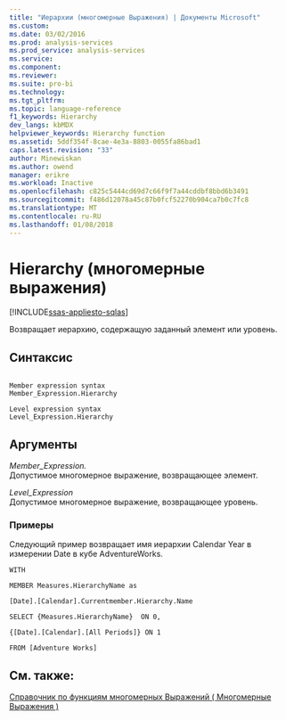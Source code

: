 ```yaml
---
title: "Иерархии (многомерные Выражения) | Документы Microsoft"
ms.custom: 
ms.date: 03/02/2016
ms.prod: analysis-services
ms.prod_service: analysis-services
ms.service: 
ms.component: 
ms.reviewer: 
ms.suite: pro-bi
ms.technology: 
ms.tgt_pltfrm: 
ms.topic: language-reference
f1_keywords: Hierarchy
dev_langs: kbMDX
helpviewer_keywords: Hierarchy function
ms.assetid: 5ddf354f-8cae-4e3a-8803-0055fa86bad1
caps.latest.revision: "33"
author: Minewiskan
ms.author: owend
manager: erikre
ms.workload: Inactive
ms.openlocfilehash: c825c5444cd69d7c66f9f7a44cddbf8bbd6b3491
ms.sourcegitcommit: f486d12078a45c87b0fcf52270b904ca7b0c7fc8
ms.translationtype: MT
ms.contentlocale: ru-RU
ms.lasthandoff: 01/08/2018
---
```

# <a name="hierarchy-mdx"></a>Hierarchy (многомерные выражения)
[!INCLUDE[ssas-appliesto-sqlas](../includes/ssas-appliesto-sqlas.md)]

  Возвращает иерархию, содержащую заданный элемент или уровень.  
  
## <a name="syntax"></a>Синтаксис  
  
```  
  
Member expression syntax  
Member_Expression.Hierarchy  
  
Level expression syntax  
Level_Expression.Hierarchy  
```  
  
## <a name="arguments"></a>Аргументы  
 *Member_Expression.*  
 Допустимое многомерное выражение, возвращающее элемент.  
  
 *Level_Expression*  
 Допустимое многомерное выражение, возвращающее уровень.  
  
### <a name="examples"></a>Примеры  
 Следующий пример возвращает имя иерархии Calendar Year в измерении Date в кубе AdventureWorks.  
  
 `WITH`  
  
 `MEMBER Measures.HierarchyName as`  
  
 `[Date].[Calendar].Currentmember.Hierarchy.Name`  
  
 `SELECT {Measures.HierarchyName}  ON 0,`  
  
 `{[Date].[Calendar].[All Periods]} ON 1`  
  
 `FROM [Adventure Works]`  
  
## <a name="see-also"></a>См. также:  
 [Справочник по функциям многомерных Выражений &#40; Многомерные Выражения &#41;](../mdx/mdx-function-reference-mdx.md)  
  
  
